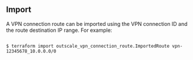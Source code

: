 ## Import

A VPN connection route can be imported using the VPN connection ID and the route destination IP range. For example:

```

$ terraform import outscale_vpn_connection_route.ImportedRoute vpn-12345678_10.0.0.0/0

```
